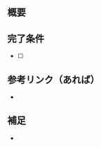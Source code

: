 ## 概要
<!-- Issue の概要をこの行の下から書いてください。 -->

<!-- ### How
How は「この方法で解決しそう」という案があれば追記してください。 -->

## 完了条件
<!-- 箇条書きでこの行の下から書いてください。 -->
- [ ] 


## 参考リンク（あれば）
<!-- [タイトル](URL) 書式でリンクになります。 -->
- 

## 補足
<!-- [タイトル](URL) 書式でリンクになります。 -->
- 